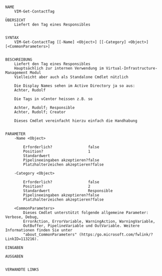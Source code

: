 ﻿```

NAME
    VIM-Get-ContactTag
    
ÜBERSICHT
    Liefert den Tag eines Responsibles
    
    
SYNTAX
    VIM-Get-ContactTag [[-Name] <Object>] [[-Category] <Object>] [<CommonParameters>]
    
    
BESCHREIBUNG
    Liefert den Tag eines Responsibles
    Hauptsächlich zur internen Verwendung im Virtual-Infrastructure-Management Modul
    Vielleicht aber auch als Standalone Cmdlet nützlich
    
    Die Display Names sehen im Active Directory ja so aus:
    Achter, Rudolf
    
    Die Tags in vCenter heissen z.B. so
    
    Achter, Rudolf; Responsible
    Achter, Rudolf; Creator
    
    Dieses Cmdlet vereinfacht hierzu einfach die Handhabung
    

PARAMETER
    -Name <Object>
        
        Erforderlich?                false
        Position?                    1
        Standardwert                 
        Pipelineeingaben akzeptieren?false
        Platzhalterzeichen akzeptieren?false
        
    -Category <Object>
        
        Erforderlich?                false
        Position?                    2
        Standardwert                 Responsible
        Pipelineeingaben akzeptieren?false
        Platzhalterzeichen akzeptieren?false
        
    <CommonParameters>
        Dieses Cmdlet unterstützt folgende allgemeine Parameter: Verbose, Debug,
        ErrorAction, ErrorVariable, WarningAction, WarningVariable,
        OutBuffer, PipelineVariable und OutVariable. Weitere Informationen finden Sie unter 
        "about_CommonParameters" (https:/go.microsoft.com/fwlink/?LinkID=113216). 
    
EINGABEN
    
AUSGABEN
    
    
VERWANDTE LINKS



```


